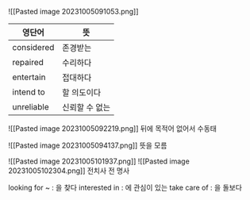 ![[Pasted image 20231005091053.png]]

| 영단어 | 뜻 | 
| ------ | ------ |
| considered | 존경받는 |
| repaired | 수리하다 |
| entertain | 접대하다 |
| intend to | 할 의도이다 |
| unreliable | 신뢰할 수 없는 |
![[Pasted image 20231005092219.png]]
뒤에 목적어 없어서 수동태

![[Pasted image 20231005094137.png]]
뜻을 모름

![[Pasted image 20231005101937.png]]
![[Pasted image 20231005102304.png]]
전치사 전 명사 

looking for ~ : 을 찾다
interested in : 에 관심이 있는
take care of : 을 돌보다









